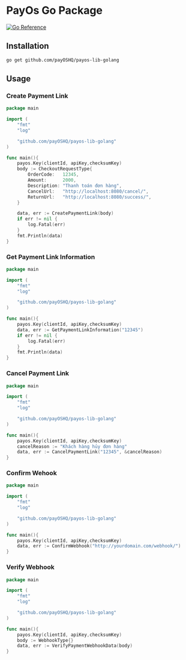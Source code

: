 # PayOs Go Package

[![Go Reference](https://pkg.go.dev/badge/github.com/payOSHQ/payos-lib-golang.svg)](https://pkg.go.dev/github.com/payOSHQ/payos-lib-golang)

## Installation

```bash
go get github.com/payOSHQ/payos-lib-golang
```

## Usage

### Create Payment Link

```go
package main

import (
    "fmt"
    "log"

    "github.com/payOSHQ/payos-lib-golang"
)

func main(){
    payos.Key(clientId, apiKey,checksumKey)
    body := CheckoutRequestType{
		OrderCode:   12345,
		Amount:      2000,
		Description: "Thanh toán đơn hàng",
		CancelUrl:   "http://localhost:8080/cancel/",
		ReturnUrl:   "http://localhost:8080/success/",
	}

	data, err := CreatePaymentLink(body)
    if err != nil {
        log.Fatal(err)
    }
    fmt.Println(data)
}
```

### Get Payment Link Information

```go
package main

import (
    "fmt"
    "log"

    "github.com/payOSHQ/payos-lib-golang"
)

func main(){
    payos.Key(clientId, apiKey,checksumKey)
	data, err := GetPaymentLinkInformation("12345")
    if err != nil {
        log.Fatal(err)
    }
    fmt.Println(data)
}
```

### Cancel Payment Link

```go
package main

import (
    "fmt"
    "log"

    "github.com/payOSHQ/payos-lib-golang"
)

func main(){
    payos.Key(clientId, apiKey,checksumKey)
    cancelReason := "Khách hàng hủy đơn hàng"
    data, err := CancelPaymentLink("12345", &cancelReason)
}
```

### Confirm Wehook

```go
package main

import (
    "fmt"
    "log"

    "github.com/payOSHQ/payos-lib-golang"
)

func main(){
    payos.Key(clientId, apiKey,checksumKey)
    data, err := ConfirmWebhook("http://yourdomain.com/webhook/")
}
```

### Verify Webhook

```go
package main

import (
    "fmt"
    "log"

    "github.com/payOSHQ/payos-lib-golang"
)

func main(){
    payos.Key(clientId, apiKey,checksumKey)
    body := WebhookType{}
	data, err := VerifyPaymentWebhookData(body)
}
```
